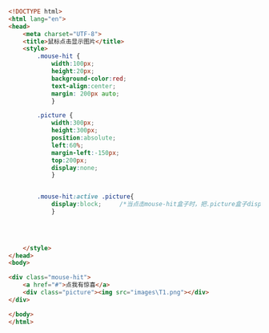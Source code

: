 
<BlogInfo title="67.鼠标点击显示图片" author="白日梦想猿" pv=0 read_times=0 pre_cost_time=0分41秒 category="css学习" tag_list="['css学习']" create_time="2020.07.26 15:04:02" update_time="2020.07.26 16:39:24" />

```html
<!DOCTYPE html>
<html lang="en">
<head>
    <meta charset="UTF-8">
    <title>鼠标点击显示图片</title>
    <style>
        .mouse-hit {
            width:100px;
            height:20px;
            background-color:red;
            text-align:center;
            margin: 200px auto;
            }

        .picture {
            width:300px;
            height:300px;
            position:absolute;
            left:60%;
            margin-left:-150px;
            top:200px;
            display:none;
            }


        .mouse-hit:active .picture{
            display:block;     /*当点击mouse-hit盒子时，把.picture盒子display的属性值改为block，它里面的内容就能正常显示了*/
            }
        
        


    </style>
</head>
<body>

<div class="mouse-hit">
    <a href="#">点我有惊喜</a>
    <div class="picture"><img src="images\T1.png"></div>
</div>

</body>
</html>
```
